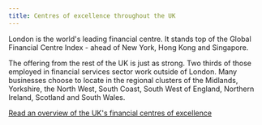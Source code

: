 ```yaml
---
title: Centres of excellence throughout the UK
---
```


London is the world's leading financial centre. It stands top of the Global Financial Centre Index - ahead of New York, Hong Kong and Singapore.

The offering from the rest of the UK is just as strong. Two thirds of those employed in financial services sector work outside of London. Many businesses choose to locate in the regional clusters of the Midlands, Yorkshire, the North West, South Coast, South West of England, Northern Ireland, Scotland and South Wales.

[Read an overview of the UK's financial centres of excellence](https://www.gov.uk/government/publications/financial-centres-of-excellence-in-the-uk)